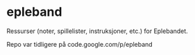 # epleband

Ressurser (noter, spillelister, instruksjoner, etc.) for Eplebandet.

Repo var tidligere på code.google.com/p/epleband
